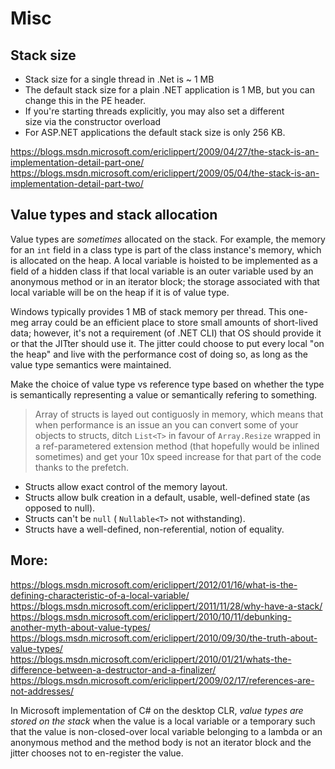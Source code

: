 # Misc

## Stack size
- Stack size for a single thread in .Net is ~ 1 MB
- The default stack size for a plain .NET application is 1 MB, 
  but you can change this in the PE header.
- If you're starting threads explicitly, you may also set a different    
  size via the constructor overload
- For ASP.NET applications the default stack size is only 256 KB.

https://blogs.msdn.microsoft.com/ericlippert/2009/04/27/the-stack-is-an-implementation-detail-part-one/
https://blogs.msdn.microsoft.com/ericlippert/2009/05/04/the-stack-is-an-implementation-detail-part-two/

## Value types and stack allocation
Value types are *sometimes* allocated on the stack. For example, the memory for an `int` field in a class type is part of the class instance's memory, which is allocated on the heap.
A local variable is hoisted to be implemented as a field of a hidden class if that local variable is an outer variable used by an anonymous method or in an iterator block; the storage associated with that local variable will be on the heap if it is of value type.

Windows typically provides 1 MB of stack memory per thread. This one-meg array could be an efficient place to store small amounts of short-lived data; however, it's not a requirement (of .NET CLI) that OS should provide it or that the JITter should use it. The jitter could choose to put every local "on the heap" and live with the performance cost of doing so, as long as the value type semantics were maintained.

Make the choice of value type vs reference type based on whether the type is semantically representing a value or semantically refering to something.

> Array of structs is layed out contiguosly in memory, which means that when performance is an issue an you can convert some of your objects to structs, ditch `List<T>` in favour of `Array.Resize` wrapped in a ref-parametered extension method (that hopefully would be inlined sometimes) and get your 10x speed increase for that part of the code thanks to the prefetch.

- Structs allow exact control of the memory layout.
- Structs allow bulk creation in a default, usable, well-defined state (as opposed to null).
- Structs can't be `null` ( `Nullable<T>` not withstanding). 
- Structs have a well-defined, non-referential, notion of equality.


## More:

https://blogs.msdn.microsoft.com/ericlippert/2012/01/16/what-is-the-defining-characteristic-of-a-local-variable/
https://blogs.msdn.microsoft.com/ericlippert/2011/11/28/why-have-a-stack/
https://blogs.msdn.microsoft.com/ericlippert/2010/10/11/debunking-another-myth-about-value-types/
https://blogs.msdn.microsoft.com/ericlippert/2010/09/30/the-truth-about-value-types/
https://blogs.msdn.microsoft.com/ericlippert/2010/01/21/whats-the-difference-between-a-destructor-and-a-finalizer/
https://blogs.msdn.microsoft.com/ericlippert/2009/02/17/references-are-not-addresses/


In Microsoft implementation of C# on the desktop CLR, 
_value types are stored on the stack_
when
  the value is
      a local variable 
    or
      a temporary 
such that
  the value is
    non-closed-over
     local variable
       belonging to 
           a lambda 
         or
           an anonymous method
       and 
         the method body is not an iterator block
       and 
         the jitter chooses not to en-register the value.








